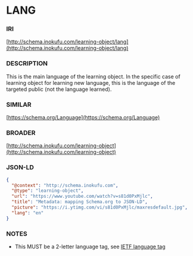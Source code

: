 # LANG

### IRI
[http://schema.inokufu.com/learning-object/lang](http://schema.inokufu.com/learning-object/lang)

### DESCRIPTION
This is the main language of the learning object. In the specific case of learning object for learning new language, this is the language of the targeted public (not the language learned).

### SIMILAR
[https://schema.org/Language](https://schema.org/Language)

### BROADER
[http://schema.inokufu.com/learning-object](http://schema.inokufu.com/learning-object)

### JSON-LD
```json
{
  "@context": "http://schema.inokufu.com",
  "@type": "learning-object",
  "url": "https://www.youtube.com/watch?v=s81d0PxMjlc",
  "title": "Metadata: mapping Schema.org to JSON-LD",
  "picture": "https://i.ytimg.com/vi/s81d0PxMjlc/maxresdefault.jpg",
  "lang": "en"
}
```

### NOTES
- This MUST be a 2-letter language tag, see [IETF language tag](https://en.wikipedia.org/wiki/IETF_language_tag)
